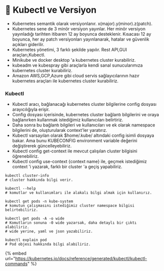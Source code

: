 # 🍵 Kubectl ve Versiyon

* Kubernetes semantik olarak versiyonlanır. x(major).y(minor).z(patch).
* Kubernetes sene de 3 minör versiyon yayınlar. Her minör versiyon yayınladığı tarihten itibaren 12 ay boyunca desteklenir. Kısacası 12 ay boyunca, her ay patch versiyonları yayınlanarak, hatalar ve güvenlik açıkları giderilir.
* Kubernetes yönetimi, 3 farklı şekilde yapılır. Rest API,GUI araçları,Kubectl.
* Minikube ve docker desktop 'a kubernetes cluster kurabiliriz.
* kubeadm ve kubespray gibi araçlarla kendi sanal sunucularımıza kubernetes cluster kurabiliriz.
* Amazon AWS,GCP,Azure gibi cloud servis sağlayıcılarının hazır kubernetes araçları ile kubernetes cluster kurabiliriz.

### Kubectl

* Kubectl aracı, bağlanacağı kubernetes cluster bilgilerine config dosyası arayıcılığıyla erişir.
* Config dosyası içerisinde, kubernetes cluster bağlantı bilgilerini ve oraya bağlanırken kullanmak istediğimiz kullanıcıları belirtiriz.
* Daha sonra bu bağlantı bilgileri ve kullanıcıları ve ek olarak namespace bilgilerini de, oluşturularak context'ler yaratırız.
* Kubectl varsayılan olarak $home/.kube/ altındaki config isimli dosyaya bakar. Ama bunu KUBECONFIG environment variable değerini değiştirerek güncelleyebiliriz.
* Kubectl config get-context ile mevcut çalışılan cluster bilgisini öğrenebiliriz.
* Kubectl config use-context {context name} ile, geçmek istediğimiz context 'i yazarak, farklı bir cluster 'a geçiş yapabiliriz.



```
kubectl cluster-info
# cluster hakkında bilgi verir.

kubectl --help
# komutlar ve kullanımları ile alakalı bilgi almak için kullanırız.

kubectl get pods -n kube-system
# komutun çalışmasını istediğimiz cluster namespace bilgisi belirtebiliriz.

kubectl get pods -A -o wide
# Komutların sonuna -0 wide yazarsak, daha detaylı bir çıktı alabiliriz.
# wide yerine, yaml ve json yazabiliriz.

kubectl explain pod
# Pod objesi hakkında bilgi alabiliriz. 
```

{% embed url="https://kubernetes.io/docs/reference/generated/kubectl/kubectl-commands" %}
